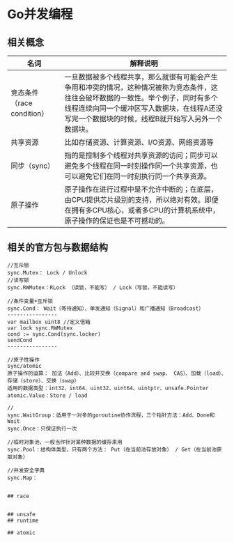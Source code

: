 # Go并发编程

## 相关概念

| 名词 | 解释说明 |
| --- | --- |
| 竞态条件（race condition） | 一旦数据被多个线程共享，那么就很有可能会产生争用和冲突的情况，这种情况被称为竞态条件，这往往会破坏数据的一致性。举个例子，同时有多个线程连续向同一个缓冲区写入数据块，在线程A还没写完一个数据块的时候，线程B就开始写入另外一个数据块。 |
| 共享资源 | 比如存储资源、计算资源、I/O资源、网络资源等 |
| 同步（sync） | 指的是控制多个线程对共享资源的访问；同步可以避免多个线程在同一时刻操作同一个共享资源，也可以避免它们在同一时刻执行同一个共享资源。 |
| 原子操作 | 原子操作在进行过程中是不允许中断的；在底层，由CPU提供芯片级别的支持，所以绝对有效。即便在拥有多CPU核心，或者多CPU的计算机系统中，原子操作的保证也是不可撼动的。 |


## 相关的官方包与数据结构

```text
//互斥锁
sync.Mutex： Lock / Unlock
//读写锁
sync.RWMutex：RLock （读锁，不能写） / Lock（写锁，不能读写）

//条件变量+互斥锁
sync.Cond： Wait（等待通知）、单发通知（Signal）和广播通知（Broadcast）
----------------
var mailbox uint8 //定义信箱
var lock sync.RWMutex
cond := sync.Cond(sync.locker)
sendCond 
----------------

//原子性操作
sync/atomic
原子操作的运算： 加法（Add）、比较并交换（compare and swap， CAS）、加载（load）、存储（store）、交换（swap）
适用的数据类型：int32、int64、uint32、uint64、uintptr、unsafe.Pointer
atomic.Value：Store / load

//
sync.WaitGroup：适用于一对多的goroutine协作流程，三个指针方法：Add、Done和Wait
sync.Once：只保证执行一次

//临时对象池，一般当作针对某种数据的缓存来用
sync.Pool：结构体类型，只有两个方法： Put（在当前池存放对象） / Get（在当前池获取对象）

//并发安全字典
sync.Map：


## race


## unsafe
## runtime

## atomic


```

